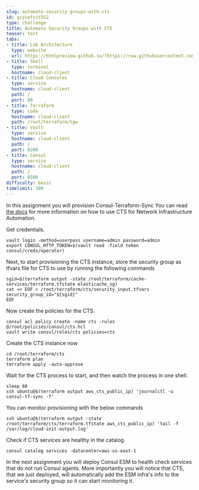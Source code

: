 ```yaml
---
slug: automate-security-groups-with-cts
id: gcyiefsit552
type: challenge
title: Automate Security Groups with CTS
teaser: test
tabs:
- title: Lab Architecture
  type: website
  url: https://htmlpreview.github.io/?https://raw.githubusercontent.com/hashicorp/field-workshops-consul/add-consul-multi-cloud/instruqt-tracks/multi-cloud-service-networking-with-consul/assets/diagrams/diagrams.html
- title: Shell
  type: terminal
  hostname: cloud-client
- title: Cloud Consoles
  type: service
  hostname: cloud-client
  path: /
  port: 80
- title: Terraform
  type: code
  hostname: cloud-client
  path: /root/terraform/tgw
- title: Vault
  type: service
  hostname: cloud-client
  path: /
  port: 8200
- title: Consul
  type: service
  hostname: cloud-client
  path: /
  port: 8500
difficulty: basic
timelimit: 300
---
```

  In this assignment you will provision  Consul-Terraform-Sync
  You can read [the docs](https://www.consul.io/docs/nia) for more information on how to use CTS for Network Infrastructure Automation. <br>

  Get credentials. <br>

  ```
  vault login -method=userpass username=admin password=admin
  export CONSUL_HTTP_TOKEN=$(vault read -field token consul/creds/operator)
  ```

  Next, to start provisioning the CTS instance, store the security group as tfvars file for CTS to use by running the following commands <br>

  ```
  sgid=$(terraform output -state /root/terraform/cache-services/terraform.tfstate elasticache_sg)
  cat << EOF > /root/terraform/cts/security_input.tfvars
  security_group_id="${sgid}"
  EOF
  ```
  Now create the policies for the CTS. <br>

  ```
  consul acl policy create -name cts -rules @/root/policies/consul/cts.hcl
  vault write consul/roles/cts policies=cts
  ```

  Create the CTS instance now <br>

  ```
  cd /root/terraform/cts
  terraform plan
  terraform apply -auto-approve
  ```
  Wait for the CTS process to start, and then watch the process in one shell. <br>

  ```
  sleep 60
  ssh ubuntu@$(terraform output aws_cts_public_ip) 'journalctl -u consul-tf-sync -f'
  ```

  You can monitor provisioning with the below commands <br>

  ```
  ssh ubuntu@$(terraform output -state /root/terraform/cts/terraform.tfstate aws_cts_public_ip) 'tail -f /var/log/cloud-init-output.log'
  ```
  Check if CTS services are healthy in the catalog. <br>

  ```
  consul catalog services -datacenter=aws-us-east-1
  ```

  In the next assignment you will deploy Consul ESM to health check services that do not run Consul agents. More importantly you will notice that CTS, that we just deployed, will automatically add the ESM infra's info to the service's security group so it can start monitoring it. <br>